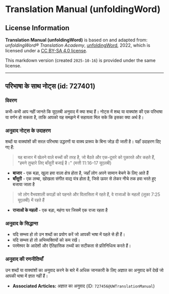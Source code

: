 # Translation Manual (unfoldingWord)

## License Information

**Translation Manual (unfoldingWord)** is based on and adapted from: _unfoldingWord® Translation Academy_, [unfoldingWord](https://unfoldingword.org/utw), 2022, which is licensed under a [CC BY-SA 4.0 license](https://creativecommons.org/licenses/by-sa/4.0/legalcode.en).

This markdown version (created `2025-10-16`) is provided under the same license.



--------------------------------

## परिभाषा के साथ नोट्स (id: 727401)

### विवरण

कभी\-कभी आप नहीं जानते कि यूएलबी अनुवाद में क्या शब्द हैं। नोट्स में शब्द या वाक्यांश की एक परिभाषा या वर्णन हो सकता है, ताकि आपको यह समझने में सहायता मिल सके कि इसका क्या अर्थ है।

### अनुवाद नोट्स के उदाहरण

शब्दों या वाक्यांशों की सरल परिभाषा उद्धरणों या वाक्य प्रारूप के बिना जोड़ दी जाती है। यहाँ उदाहरण दिए गए हैं:

> यह बाजार में खेलने वाले बच्चों की तरह है, जो बैठते और एक\-दूसरे को पुकारते और कहते हैं, "हमने तुम्हारे लिए बाँसुरी बजाई है।" (मत्ती 11:16–17 यूएलबी)

* **बाजार** \- एक बड़ा, खुला हवा वाला क्षेत्र होता है, जहाँ लोग अपने सामान बेचने के लिए आते हैं
* **बाँसुरी** \- एक लम्बा, खोखला संगीत वाद्य यंत्र होता है, जिसे ऊपर से लेकर नीचे तक हवा भरते हुए बजाया जाता है

> जो लोग वैभवशाली कपड़ों को पहनते और विलासिता में रहते हैं, वे राजाओं के महलों (लूका 7:25 यूएलबी) में रहते हैं

* **राजाओं के महलों** \- एक बड़ा, महंगा घर जिसमें एक राजा रहता है

### अनुवाद के सिद्धान्त

* यदि सम्भव हो तो उन शब्दों का प्रयोग करें जो आपकी भाषा में पहले से ही हैं।
* यदि सम्भव हो तो अभिव्यक्तियों को कम रखें।
* परमेश्वर के आदेशों और ऐतिहासिक तथ्यों का सटीकता से प्रतिनिधित्व करते हैं।

### अनुवाद की रणनीतियाँ

उन शब्दों या वाक्यांशों का अनुवाद करने के बारे में अधिक जानकारी के लिए अज्ञात का अनुवाद करें देखें जो आपकी भाषा में ज्ञात नहीं हैं।

* **Associated Articles:** अज्ञात का अनुवाद (ID: `727456@UWTranslationManual`)

